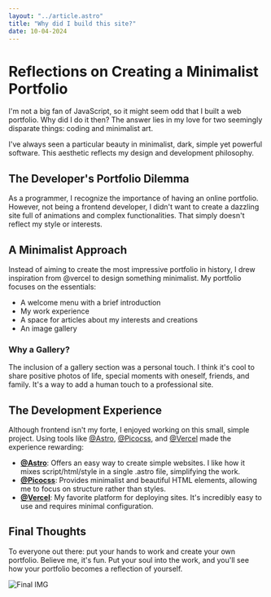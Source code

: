 ```yaml
---
layout: "../article.astro"
title: "Why did I build this site?"
date: 10-04-2024
---
```


# Reflections on Creating a Minimalist Portfolio

I'm not a big fan of JavaScript, so it might seem odd that I built a web portfolio. Why did I do it then? The answer lies in my love for two seemingly disparate things: coding and minimalist art.

I've always seen a particular beauty in minimalist, dark, simple yet powerful software. This aesthetic reflects my design and development philosophy.

## The Developer's Portfolio Dilemma

As a programmer, I recognize the importance of having an online portfolio. However, not being a frontend developer, I didn't want to create a dazzling site full of animations and complex functionalities. That simply doesn't reflect my style or interests.

## A Minimalist Approach

Instead of aiming to create the most impressive portfolio in history, I drew inspiration from @vercel to design something minimalist. My portfolio focuses on the essentials:

- A welcome menu with a brief introduction
- My work experience
- A space for articles about my interests and creations
- An image gallery

### Why a Gallery?

The inclusion of a gallery section was a personal touch. I think it's cool to share positive photos of life, special moments with oneself, friends, and family. It's a way to add a human touch to a professional site.

## The Development Experience

Although frontend isn't my forte, I enjoyed working on this small, simple project. Using tools like [@Astro](https://astro.build/), [@Picocss](https://picocss.com/), and [@Vercel](https://vercel.com/) made the experience rewarding:

- **[@Astro](https://astro.build/)**: Offers an easy way to create simple websites. I like how it mixes script/html/style in a single .astro file, simplifying the work.
- **[@Picocss](https://picocss.com/)**: Provides minimalist and beautiful HTML elements, allowing me to focus on structure rather than styles.
- **[@Vercel](https://vercel.com/)**: My favorite platform for deploying sites. It's incredibly easy to use and requires minimal configuration.

## Final Thoughts

To everyone out there: put your hands to work and create your own portfolio. Believe me, it's fun. Put your soul into the work, and you'll see how your portfolio becomes a reflection of yourself.

![Final IMG](../../images/posts/WhyThis.JPG)